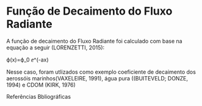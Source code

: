 # Função de Decaimento do Fluxo Radiante

A função de decaimento do Fluxo Radiante foi calculado com base na equação a seguir (LORENZETTI, 2015):

ϕ(x)=ϕ_0 ⅇ^(-ax)

Nesse caso, foram utlizados como exemplo coeficiente de decaimento dos aerossóis marinhos(VAXELEIRE, 1991), água pura ((BUITEVELD; DONZE, 1994) e CDOM (KIRK, 1976)

Referências Bbliográficas
